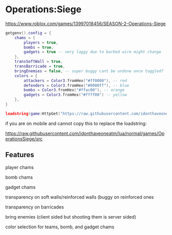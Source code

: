 # Operations:Siege

https://www.roblox.com/games/13997018456/SEASON-2-Operations-Siege

```lua
getgenv().config = {
    chams = {
        players = true,
        bombs = true,
        gadgets = true -- very laggy due to barbed wire might change
    },
    transSoftWall = true,
    transBarricade = true,
    bringEnemies = false, -- super buggy cant be undone once toggled?
    colors = {
        attackers = Color3.fromHex("#ff0000"), -- red
        defenders = Color3.fromHex("#0000ff"), -- blue
        bombs = Color3.fromHex("#ffac00"), -- orange
        gadgets = Color3.fromHex("#ffff00") -- yellow
    },
}

loadstring(game:HttpGet("https://raw.githubusercontent.com/idonthaveoneatm/lua/normal/games/OperationsSiege/src"))()
```

if you are on mobile and cannot copy this to replace the loadstring:

https://raw.githubusercontent.com/idonthaveoneatm/lua/normal/games/OperationsSiege/src

## Features

player chams

bomb chams

gadget chams

transparency on soft walls/reinforced walls (buggy on reinforced ones

transparency on barricades

bring enemies (client sided but shooting them is server sided)

color selection for teams, bomb, and gadget chams
